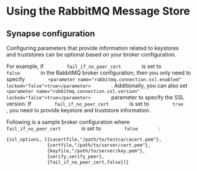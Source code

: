 # Using the RabbitMQ Message Store
## Synapse configuration
Configuring parameters that provide information related to keystores and truststores can be optional based on your broker configuration.

For example, if `         fail_if_no_peer_cert        ` is set to `         false        ` in the RabbitMQ broker configuration, then you
only need to specify
`         <parameter name="rabbitmq.connection.ssl.enabled" locked="false">true</parameter>        `
. Additionally, you can also set
`         <parameter name="rabbitmq.connection.ssl.version" locked="false">true</parameter>        `
parameter to specify the SSL version. If
`         fail_if_no_peer_cert        ` is set to
`         true        ` , you need to provide keystore and truststore
information.

Following is a sample broker configuration where
`         fail_if_no_peer_cert        ` is set to
`         false        ` :

```xml
{ssl_options, [{cacertfile,"/path/to/testca/cacert.pem"},
               {certfile,"/path/to/server/cert.pem"},
               {keyfile,"/path/to/server/key.pem"},
               {verify,verify_peer},
               {fail_if_no_peer_cert,false}]}   
```